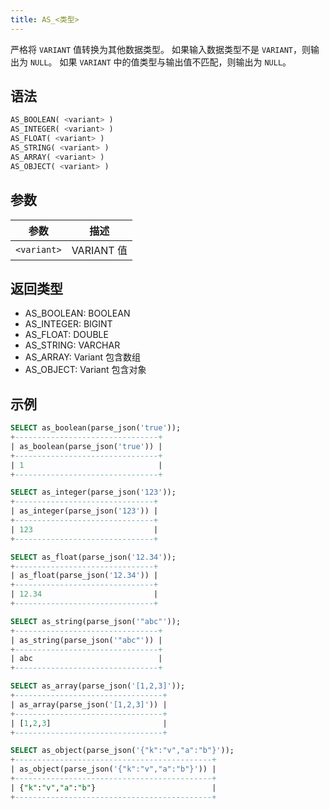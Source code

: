 ```yaml
---
title: AS_<类型>
---
```


严格将 `VARIANT` 值转换为其他数据类型。
如果输入数据类型不是 `VARIANT`，则输出为 `NULL`。
如果 `VARIANT` 中的值类型与输出值不匹配，则输出为 `NULL`。

## 语法

```sql
AS_BOOLEAN( <variant> )
AS_INTEGER( <variant> )
AS_FLOAT( <variant> )
AS_STRING( <variant> )
AS_ARRAY( <variant> )
AS_OBJECT( <variant> )
```

## 参数

| 参数        | 描述           |
|-------------|----------------|
| `<variant>` | VARIANT 值     |

## 返回类型

- AS_BOOLEAN: BOOLEAN
- AS_INTEGER: BIGINT
- AS_FLOAT:   DOUBLE
- AS_STRING:  VARCHAR
- AS_ARRAY:   Variant 包含数组
- AS_OBJECT:  Variant 包含对象

## 示例

```sql
SELECT as_boolean(parse_json('true'));
+--------------------------------+
| as_boolean(parse_json('true')) |
+--------------------------------+
| 1                              |
+--------------------------------+

SELECT as_integer(parse_json('123'));
+-------------------------------+
| as_integer(parse_json('123')) |
+-------------------------------+
| 123                           |
+-------------------------------+

SELECT as_float(parse_json('12.34'));
+-------------------------------+
| as_float(parse_json('12.34')) |
+-------------------------------+
| 12.34                         |
+-------------------------------+

SELECT as_string(parse_json('"abc"'));
+--------------------------------+
| as_string(parse_json('"abc"')) |
+--------------------------------+
| abc                            |
+--------------------------------+

SELECT as_array(parse_json('[1,2,3]'));
+---------------------------------+
| as_array(parse_json('[1,2,3]')) |
+---------------------------------+
| [1,2,3]                         |
+---------------------------------+

SELECT as_object(parse_json('{"k":"v","a":"b"}'));
+--------------------------------------------+
| as_object(parse_json('{"k":"v","a":"b"}')) |
+--------------------------------------------+
| {"k":"v","a":"b"}                          |
+--------------------------------------------+

```